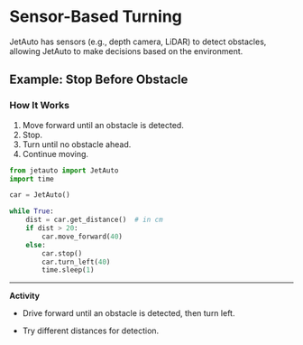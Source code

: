 <script setup>
import SensorBasedTurningFlow from './components/SensorBasedTurningFlow.vue'
</script>

# Sensor-Based Turning

JetAuto has sensors (e.g., depth camera, LiDAR) to detect obstacles, allowing JetAuto to make decisions based on the environment.

## Example: Stop Before Obstacle

### How It Works
1. Move forward until an obstacle is detected.
2. Stop.
3. Turn until no obstacle ahead.
4. Continue moving.

<!-- ![Sensor-based turning flow](/public/images/05_sensor_based_turning_flow.svg) -->

<SensorBasedTurningFlow/>

```python
from jetauto import JetAuto
import time

car = JetAuto()

while True:
    dist = car.get_distance()  # in cm
    if dist > 20:
        car.move_forward(40)
    else:
        car.stop()
        car.turn_left(40)
        time.sleep(1)
```

---

**Activity**

- Drive forward until an obstacle is detected, then turn left.

- Try different distances for detection.

